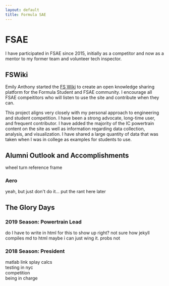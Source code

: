 ```yaml
---
layout: default
title: Formula SAE
---
```

# FSAE

I have participated in FSAE since 2015, initially as a competitor and now as a mentor to my former team and volunteer tech inspector.

## FSWiki

Emily Anthony started the <a href=fswiki.us/>FS Wiki</a> to create an open knowledge sharing platform for the Formula Student and FSAE community. I encourage all FSAE compeititors who will listen to use the site and contribute when they can.

This project aligns very closely with my personal approach to engineering and student competition. I have been a strong advocate, long-time user, and frequent contributor. I have added the majority of the IC powertrain content on the site <!--(possibly to the detriment of all users lol)--> as well as information regarding data collection, analysis, and visualization. I have shared a large quantity of data that was taken when I was in college as examples for students to use.

## Alumni Outlook and Accomplishments

<p>
wheel turn reference frame
</p>

### Aero

<p>yeah, but just don't do it... put the rant here later</p>

## The Glory Days

### 2019 Season: Powertrain Lead
do I have to write in html for this to show up right? not sure how jekyll compiles md to html maybe i can just wing it. probs not

### 2018 Season: President

<p>	
matlab link splay calcs<br>
testing in nyc<br>
competition<br>
being in charge<br>
</p>